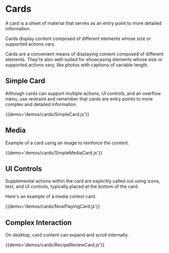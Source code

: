 # Cards

A card is a sheet of material that serves as an entry point to more detailed information.

Cards display content composed of different elements whose size or supported actions vary.

Cards are a convenient means of displaying content composed of different elements. They’re also well-suited for showcasing elements whose size or supported actions vary, like photos with captions of variable length.

## Simple Card

Although cards can support multiple actions, UI controls, and an overflow menu, use restraint and remember that cards are entry points to more complex and detailed information.

{{demo='demos/cards/SimpleCard.js'}}

## Media

Example of a card using an image to reinforce the content.

{{demo='demos/cards/SimpleMediaCard.js'}}

## UI Controls

Supplemental actions within the card are explicitly called out using icons, text, and UI controls, typically placed at the bottom of the card.

Here's an example of a media control card.

{{demo='demos/cards/NowPlayingCard.js'}}

## Complex Interaction

On desktop, card content can expand and scroll internally.

{{demo='demos/cards/RecipeReviewCard.js'}}

